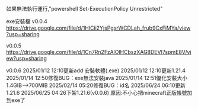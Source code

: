 如果無法執行運行,"powershell Set-ExecutionPolicy Unrestricted"


exe安裝檔
v0.0.4
https://drive.google.com/file/d/1HICii2YjsPgsrWCDLah_frub9CxFiMYa/view?usp=sharing

v0.0.5
https://drive.google.com/file/d/1Cn7Rn2FzAlOlHCbszXAG8DEVI7spmE8V/view?usp=sharing

v0.0.6
2025/01/12 12:10更新add 安裝軟體(.exe)
2025/01/12 12:10更新1.21.4 
2025/01/14 12:50修復BUG：exe無法安裝java
2025/01/14 12:51優化安裝大小1.4GIB-->700MIB
2025/02/14 05:20修復BUG：id名
2025/06/24 06:10更新1.21.6
2025/06/25 04:26下架1.21.6(v0.0.6) 原因:不小心把minecraft正版帳號加到exe了
